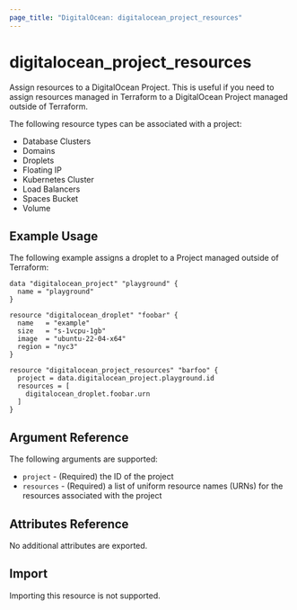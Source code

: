 ```yaml
---
page_title: "DigitalOcean: digitalocean_project_resources"
---
```


# digitalocean\_project\_resources

Assign resources to a DigitalOcean Project. This is useful if you need to assign resources
managed in Terraform to a DigitalOcean Project managed outside of Terraform.

The following resource types can be associated with a project:

* Database Clusters
* Domains
* Droplets
* Floating IP
* Kubernetes Cluster
* Load Balancers
* Spaces Bucket
* Volume

## Example Usage

The following example assigns a droplet to a Project managed outside of Terraform:

```hcl
data "digitalocean_project" "playground" {
  name = "playground"
}

resource "digitalocean_droplet" "foobar" {
  name   = "example"
  size   = "s-1vcpu-1gb"
  image  = "ubuntu-22-04-x64"
  region = "nyc3"
}

resource "digitalocean_project_resources" "barfoo" {
  project = data.digitalocean_project.playground.id
  resources = [
    digitalocean_droplet.foobar.urn
  ]
}
```

## Argument Reference

The following arguments are supported:

* `project` - (Required) the ID of the project
* `resources` - (Required) a list of uniform resource names (URNs) for the resources associated with the project

## Attributes Reference

No additional attributes are exported.

## Import

Importing this resource is not supported.
